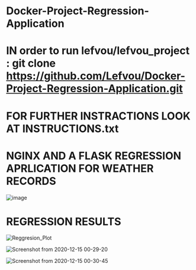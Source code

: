 # Docker-Project-Regression-Application


# IN order to run lefvou/lefvou_project : git clone https://github.com/Lefvou/Docker-Project-Regression-Application.git
# FOR FURTHER INSTRACTIONS LOOK AT INSTRUCTIONS.txt



# NGINX AND A FLASK REGRESSION APRLICATION FOR WEATHER RECORDS 
![image](https://user-images.githubusercontent.com/74420150/119054333-1dd88f80-b9d0-11eb-93e7-cc634297651d.png)

# REGRESSION RESULTS

![Reggresion_Plot](https://user-images.githubusercontent.com/74420150/119054443-54aea580-b9d0-11eb-91c3-9a8de35504af.png)


![Screenshot from 2020-12-15 00-29-20](https://user-images.githubusercontent.com/74420150/119054510-6bed9300-b9d0-11eb-8a72-fa2d0443f179.png)


![Screenshot from 2020-12-15 00-30-45](https://user-images.githubusercontent.com/74420150/119054521-6f811a00-b9d0-11eb-81d1-c8bf3e0cb2a2.png)
